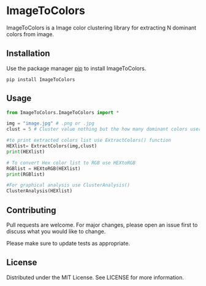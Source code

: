 # ImageToColors

ImageToColors is a Image color clustering library for extracting N dominant colors from image.

## Installation

Use the package manager [pip](https://pip.pypa.io/en/stable/) to install ImageToColors.

```
pip install ImageToColors
```

## Usage

```python
from ImageToColors.ImageToColors import *

img = "image.jpg" # .png or .jpg
clust = 5 # Cluster value nothing but the how many dominant colors user want to extract

#to print extracted colors list use ExtractColors() function
HEXlist= ExtractColors(img,clust)
print(HEXlist)

# To convert Hex color list to RGB use HEXtoRGB
RGBlist = HEXtoRGB(HEXlist)
print(RGBlist)

#For graphical analysis use ClusterAnalysis()
ClusterAnalysis(HEXlist)
```

## Contributing
Pull requests are welcome. For major changes, please open an issue first to discuss what you would like to change.

Please make sure to update tests as appropriate.

## License
Distributed under the MIT License. See LICENSE for more information.
